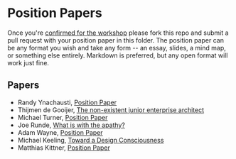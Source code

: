 # Position Papers

Once you're [confirmed for the workshop](../how-to-join.md)
please fork this repo and submit a pull request with your position paper
in this folder.  The position paper can be any format you wish and take any
form -- an essay, slides, a mind map, or something else entirely.  Markdown is
preferred, but any open format will work just fine.

## Papers

* Randy Ynachausti, [Position Paper](RandyYnchausti+-+Growing+Great+Software+Designers+-+Saturn+2018.pdf)
* Thijmen de Gooijer, [The non-existent junior enterprise architect](de_gooijer-the_non-existent_junior_enterprise_architect.md)
* Michael Turner, [Position Paper](MichaelTurner_GrowingGreatSoftwareDesigners.md)
* Joe Runde, [What is with the apathy?](runde_joe_what_is_with_the_apathy.md)
* Adam Wayne, [Position Paper](AdamWynne_GrowingDesigners.md)
* Michael Keeling, [Toward a Design Consciousness](keeling-toward-a-design-consciousness.md)
* Matthias Kittner, [Position Paper](MatthiasKittner_GrowingGreatSoftwareDesigners.md)
